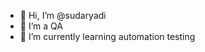 - 👋 Hi, I’m @sudaryadi
- 👀 I’m a QA
- 🌱 I’m currently learning automation testing

<!---
sudaryadi/sudaryadi is a ✨ special ✨ repository because its `README.md` (this file) appears on your GitHub profile.
You can click the Preview link to take a look at your changes.
--->
